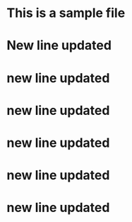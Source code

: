 # This is a sample file

# New line updated

# new line updated

# new line updated

# new line updated

# new line updated

# new line updated
